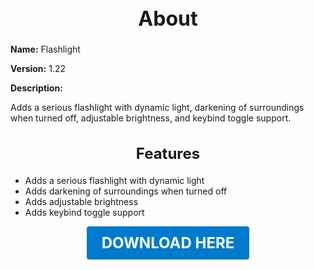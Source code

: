 <h1 style="text-align:center; font-size:2rem; font-weight:bold;">About</h1>

**Name:**
Flashlight

**Version:**
1.22

**Description:**

Adds a serious flashlight with dynamic light, darkening of surroundings when turned off, adjustable brightness, and keybind toggle support.

<h2 style="text-align:center; font-size:1.5rem; font-weight:bold;">Features</h2>

- Adds a serious flashlight with dynamic light
- Adds darkening of surroundings when turned off
- Adds adjustable brightness
- Adds keybind toggle support





<p align="center"><a href="https://github.com/LiliaFramework/Modules/raw/refs/heads/gh-pages/flashlight.zip" style="display:inline-block;padding:12px 24px;font-size:1.5rem;font-weight:bold;text-decoration:none;color:#fff;background-color:var(--md-primary-fg-color,#007acc);border-radius:4px;">DOWNLOAD HERE</a></p>